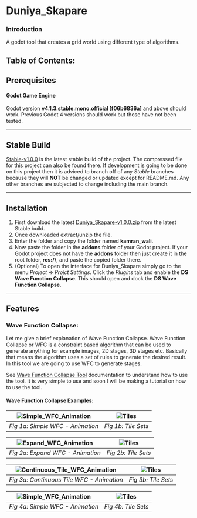 # Duniya_Skapare

### Introduction
A godot tool that creates a grid world using different type of algorithms.

## Table of Contents:

## Prerequisites
#### Godot Game Engine
Godot version **v4.1.3.stable.mono.official [f06b6836a]** and above should work. Previous Godot 4 versions should work but those have not been tested.
***
## Stable Build
[Stable-v1.0.0](https://github.com/deadlykam/Duniya_Skapare/tree/Stable-v1.0.0) is the latest stable build of the project. The compressed file for this project can also be found there. If development is going to be done on this project then it is adviced to branch off of any _Stable_ branches because they will **NOT** be changed or updated except for README.md. Any other branches are subjected to change including the main branch.
***
## Installation
1. First download the latest [Duniya_Skapare-v1.0.0.zip](https://github.com/deadlykam/Duniya_Skapare/releases/tag/v1.0.0) from the latest Stable build.
2. Once downloaded extract/unzip the file.
3. Enter the folder and copy the folder named **kamran_wali**.
4. Now paste the folder in the **addons** folder of your Godot project. If your Godot project does not have the **addons** folder then just create it in the root folder, **res://**, and paste the copied folder there.
5. (Optional) To open the interface for Duniya_Skapare simply go to the menu _Project_ -> _Projct Settings_. Click the _Plugins_ tab and enable the **DS Wave Function Collapse**. This should open and dock the **DS Wave Function Collapse**.
***
## Features
### Wave Function Collapse:
Let me give a brief explanation of Wave Function Collapse. Wave Function Collapse or WFC is a constraint based algorithm that can be used to generate anything for example images, 2D stages, 3D stages etc. Basically that means the algorithm uses a set of rules to generate the desired result. In this tool we are going to use WFC to generate stages.

See [Wave Function Collapse Tool](https://github.com/deadlykam/Duniya_Skapare/wiki/Wave-Function-Collapse-Tool) documentation to understand how to use the tool. It is very simple to use and soon I will be making a tutorial on how to use the tool.

#### Wave Function Collapse Examples:
| ![Simple_WFC_Animation](https://imgur.com/ut4uUWh.gif) | ![Tiles](https://imgur.com/yMyUTXS.png) |
|:--:|:--:|
| *Fig 1a: Simple WFC - Animation* | *Fig 1b: Tile Sets* |

| ![Expand_WFC_Animation](https://imgur.com/Nq0OSUA.gif) | ![Tiles](https://imgur.com/yMyUTXS.png) |
|:--:|:--:|
| *Fig 2a: Expand WFC - Animation* | *Fig 2b: Tile Sets* |

| ![Continuous_Tile_WFC_Animation](https://imgur.com/4VHxug0.gif) | ![Tiles](https://imgur.com/oxMiJAU.png) |
|:--:|:--:|
| *Fig 3a: Continuous Tile WFC - Animation* | *Fig 3b: Tile Sets* |

| ![Simple_WFC_Animation](https://imgur.com/I8Pa5Rc.gif) | ![Tiles](https://imgur.com/LNf4oaW.png) |
|:--:|:--:|
| *Fig 4a: Simple WFC - Animation* | *Fig 4b: Tile Sets* |
